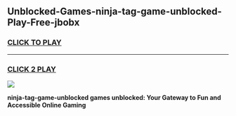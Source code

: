 
## Unblocked-Games-ninja-tag-game-unblocked-Play-Free-jbobx
<h3>
<a href="https://premium76.site?title=ninja-tag-game-unblocked&ref=18A">CLICK TO PLAY</a></h3>
<hr>

<h3>
<a href="https://premium76.site?title=ninja-tag-game-unblocked&ref=18A">CLICK 2 PLAY</a>
  
</h3>

<a href="https://premium76.site?title=ninja-tag-game-unblocked&ref=18A"><img src="https://clearcache.store/games.png"></a>


**ninja-tag-game-unblocked games unblocked: Your Gateway to Fun and Accessible Online Gaming**
